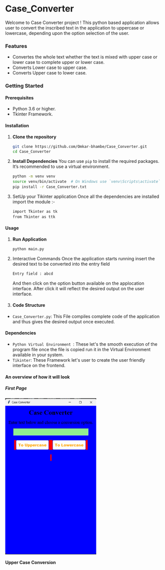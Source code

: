 # Case_Converter
Welcome to Case Converter project ! This python based application allows user to convert the inscribed text in the application to uppercase or lowercase, depending upon the option selection of the user.

### Features 
- Convertes the whole text whether the text is mixed with upper case or lower case to complete upper or lower case.
- Converts Lower case to upper case.
- Converts Upper case to lower case.

### Getting Started
#### Prerequisites
- Python 3.6 or higher.
- Tkinter Framework.

#### Installation 

1. **Clone the repository**
    ```bash
    git clone https://github.com/Omkar-bhambe/Case_Converter.git
    cd Case_Converter
    ```
2. **Install Dependencies**
    You can use `pip` to install the required packages. It’s recommended to use a virtual environment.

    ```bash
    python -m venv venv
    source venv/bin/activate  # On Windows use `venv\Scripts\activate`
    pip install -r Case_Converter.txt
    ```

3. SetUp your Tikinter application
   Once all the dependencies are installed import the module :- 
   ```bash
   import Tkinter as tk
   from Tkinter as ttk
   ```

#### Usage 

1. **Run Application**

   ```bash
   python main.py
   ```

2. Imteractive Commands
   Once the application starts running insert the desired text to be converted into the entry field
   ```bash
   Entry field : abcd
   ```
   And then click on the option button available on the applocation interface.
   After click it will reflect the desired output on the user interface.

3. #### Code Structure
  - `Case_Converter.py`: This File compiles complete code of the application and thus gives the desired output once executed.

#### Dependencies

- `Python Virtual Environment `: These let's the smooth execution of the program file once the file is copied run it in the Virtual Environment available in your system.
- `Tikinter`: These Framework let's user to create the user friendly interface on the frontend.

#### An overview of how it will look 

##### First Page
<img src = "https://github.com/Omkar-bhambe/Case_Converter/blob/main/Output/First%20Page.png" height="500">

**Upper Case Conversion**
